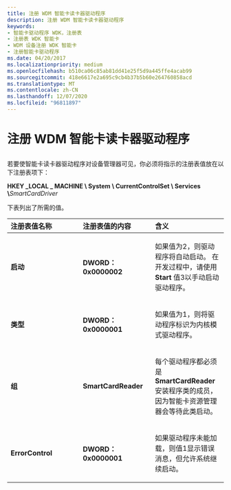 ```yaml
---
title: 注册 WDM 智能卡读卡器驱动程序
description: 注册 WDM 智能卡读卡器驱动程序
keywords:
- 智能卡驱动程序 WDK，注册表
- 注册表 WDK 智能卡
- WDM 设备注册 WDK 智能卡
- 注册智能卡驱动程序
ms.date: 04/20/2017
ms.localizationpriority: medium
ms.openlocfilehash: b510ca06c85ab81dd41e25f5d9a445ffe4acab99
ms.sourcegitcommit: 418e6617e2a695c9cb4b37b5b60e264760858acd
ms.translationtype: MT
ms.contentlocale: zh-CN
ms.lasthandoff: 12/07/2020
ms.locfileid: "96811897"
---
```

# <a name="registering-a-wdm-smart-card-reader-driver"></a>注册 WDM 智能卡读卡器驱动程序


## <span id="_ntovr_registering_a_wdm_smart_card_reader_driver"></span><span id="_NTOVR_REGISTERING_A_WDM_SMART_CARD_READER_DRIVER"></span>


若要使智能卡读卡器驱动程序对设备管理器可见，你必须将指示的注册表值放在以下注册表项下：

**HKEY \_LOCAL \_ MACHINE \\ System \\ CurrentControlSet \\ Services \\**<em>SmartCardDriver</em>

下表列出了所需的值。

<table>
<colgroup>
<col width="33%" />
<col width="33%" />
<col width="33%" />
</colgroup>
<thead>
<tr class="header">
<th align="left">注册表值名称</th>
<th align="left">注册表值的内容</th>
<th align="left">含义</th>
</tr>
</thead>
<tbody>
<tr class="odd">
<td align="left"><p><strong>启动</strong></p></td>
<td align="left"><p><strong>DWORD：0x0000002</strong></p></td>
<td align="left"><p>如果值为2，则驱动程序将自动启动。 在开发过程中，请使用 <strong>Start</strong> 值3以手动启动驱动程序。</p></td>
</tr>
<tr class="even">
<td align="left"><p><strong>类型</strong></p></td>
<td align="left"><p><strong>DWORD：0x0000001</strong></p></td>
<td align="left"><p>如果值为1，则将驱动程序标识为内核模式驱动程序。</p></td>
</tr>
<tr class="odd">
<td align="left"><p><strong>组</strong></p></td>
<td align="left"><p><strong>SmartCardReader</strong></p></td>
<td align="left"><p>每个驱动程序都必须是 <strong>SmartCardReader</strong> 安装程序类的成员，因为智能卡资源管理器会等待此类启动。</p></td>
</tr>
<tr class="even">
<td align="left"><p><strong>ErrorControl</strong></p></td>
<td align="left"><p><strong>DWORD：0x0000001</strong></p></td>
<td align="left"><p>如果驱动程序未能加载，则值1显示错误消息，但允许系统继续启动。</p></td>
</tr>
</tbody>
</table>

 

 

 





